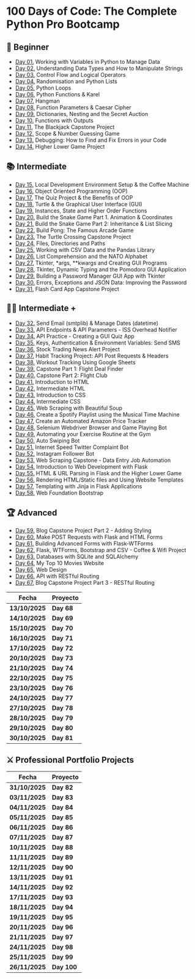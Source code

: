 # 100 Days of Code: The Complete Python Pro Bootcamp

## 🔰 Beginner

- [Day 01.](/Day01) Working with Variables in Python to Manage Data
- [Day 02.](/Day02) Understanding Data Types and How to Manipulate Strings
- [Day 03.](/Day03) Control Flow and Logical Operators
- [Day 04.](/Day04) Randomisation and Python Lists
- [Day 05.](/Day05) Python Loops
- [Day 06.](/Day06) Python Functions & Karel
- [Day 07.](/Day07) Hangman
- [Day 08.](/Day08) Function Parameters & Caesar Cipher
- [Day 09.](/Day09) Dictionaries, Nesting and the Secret Auction
- [Day 10.](/Day10) Functions with Outputs
- [Day 11.](/Day11) The Blackjack Capstone Project
- [Day 12.](/Day12) Scope & Number Guessing Game
- [Day 13.](/Day13) Debugging: How to Find and Fix Errors in your Code
- [Day 14.](/Day14) Higher Lower Game Project

## 📚 Intermediate

- [Day 15.](/Day15) Local Development Environment Setup & the Coffee Machine
- [Day 16.](/Day16) Object Oriented Programming (OOP)
- [Day 17.](/Day17) The Quiz Project & the Benefits of OOP
- [Day 18.](/Day18) Turtle & the Graphical User Interface (GUI)
- [Day 19.](/Day19) Instances, State and Higher Order Functions
- [Day 20.](/Day20) Build the Snake Game Part 1. Animation & Coordinates
- [Day 21.](/Day21) Build the Snake Game Part 2: Inheritance & List Slicing
- [Day 22.](/Day22) Build Pong: The Famous Arcade Game
- [Day 23.](/Day23) The Turtle Crossing Capstone Project
- [Day 24.](/Day24) Files, Directories and Paths
- [Day 25.](/Day25) Working with CSV Data and the Pandas Library
- [Day 26.](/Day26) List Comprehension and the NATO Alphabet
- [Day 27.](/Day27) Tkinter, \*args, \*\*kwargs and Creating GUI Programs
- [Day 28.](/Day28) Tkinter, Dynamic Typing and the Pomodoro GUI Application
- [Day 29.](/Day29) Building a Password Manager GUI App with Tkinter
- [Day 30.](/Day30) Errors, Exceptions and JSON Data: Improving the Password
- [Day 31.](/Day31) Flash Card App Capstone Project

## 👨‍💻 Intermediate +

- [Day 32.](/Day32) Send Email (smtplib) & Manage Dates (datetime)
- [Day 33.](/Day33) API Endpoints & API Parameters - ISS Overhead Notifier
- [Day 34.](/Day34) API Practice - Creating a GUI Quiz App
- [Day 35.](/Day35) Keys, Authentication & Environment Variables: Send SMS
- [Day 36.](/Day36) Stock Trading News Alert Project
- [Day 37.](/Day37) Habit Tracking Project: API Post Requests & Headers
- [Day 38.](/Day38) Workout Tracking Using Google Sheets
- [Day 39.](/Day39) Capstone Part 1: Flight Deal Finder
- [Day 40.](/Day40) Capstone Part 2: Flight Club
- [Day 41.](/Day41) Introduction to HTML
- [Day 42.](/Day42) Intermediate HTML
- [Day 43.](/Day43) Introduction to CSS
- [Day 44.](/Day44) Intermediate CSS
- [Day 45.](/Day45) Web Scraping with Beautiful Soup
- [Day 46.](/Day46) Create a Spotify Playlist using the Musical Time Machine
- [Day 47.](/Day47) Create an Automated Amazon Price Tracker
- [Day 48.](/Day48) Selenium Webdriver Browser and Game Playing Bot
- [Day 49.](/Day49) Automating your Exercise Routine at the Gym
- [Day 50.](/Day50) Auto Swiping Bot
- [Day 51.](/Day51) Internet Speed Twitter Complaint Bot
- [Day 52.](/Day52) Instagram Follower Bot
- [Day 53.](/Day53) Web Scraping Capstone - Data Entry Job Automation
- [Day 54.](/Day54) Introduction to Web Development with Flask
- [Day 55.](/Day55) HTML & URL Parsing in Flask and the Higher Lower Game
- [Day 56.](/Day56) Rendering HTML/Static files and Using Website Templates
- [Day 57.](/Day57) Templating with Jinja in Flask Applications
- [Day 58.](/Day58) Web Foundation Bootstrap

## 🏆 Advanced

- [Day 59.](/Day59) Blog Capstone Project Part 2 - Adding Styling
- [Day 60.](/Day60) Make POST Requests with Flask and HTML Forms
- [Day 61.](/Day61) Building Advanced Forms with Flask-WTForms
- [Day 62.](/Day62) Flask, WTForms, Bootstrap and CSV - Coffee & Wifi Project
- [Day 63.](/Day63) Databases with SQLite and SQLAlchemy
- [Day 64.](/Day64) My Top 10 Movies Website
- [Day 65.](/Day65) Web Design
- [Day 66.](/Day66) API with RESTful Routing
- [Day 67.](/Day67) Blog Capstone Project Part 3 - RESTful Routing

| **Fecha**      | **Proyecto** |
| -------------- | ------------ |
| **13/10/2025** | **Day 68**   |
| **14/10/2025** | **Day 69**   |
| **15/10/2025** | **Day 70**   |
| **16/10/2025** | **Day 71**   |
| **17/10/2025** | **Day 72**   |
| **20/10/2025** | **Day 73**   |
| **21/10/2025** | **Day 74**   |
| **22/10/2025** | **Day 75**   |
| **23/10/2025** | **Day 76**   |
| **24/10/2025** | **Day 77**   |
| **27/10/2025** | **Day 78**   |
| **28/10/2025** | **Day 79**   |
| **29/10/2025** | **Day 80**   |
| **30/10/2025** | **Day 81**   |

## ⚔ Professional Portfolio Projects

| **Fecha**      | **Proyecto** |
| -------------- | ------------ |
| **31/10/2025** | **Day 82**   |
| **03/11/2025** | **Day 83**   |
| **04/11/2025** | **Day 84**   |
| **05/11/2025** | **Day 85**   |
| **06/11/2025** | **Day 86**   |
| **07/11/2025** | **Day 87**   |
| **10/11/2025** | **Day 88**   |
| **11/11/2025** | **Day 89**   |
| **12/11/2025** | **Day 90**   |
| **13/11/2025** | **Day 91**   |
| **14/11/2025** | **Day 92**   |
| **17/11/2025** | **Day 93**   |
| **18/11/2025** | **Day 94**   |
| **19/11/2025** | **Day 95**   |
| **20/11/2025** | **Day 96**   |
| **21/11/2025** | **Day 97**   |
| **24/11/2025** | **Day 98**   |
| **25/11/2025** | **Day 99**   |
| **26/11/2025** | **Day 100**  |
